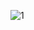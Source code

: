 ![1](https://user-images.githubusercontent.com/73014464/148922424-4e1c981e-516d-48ff-b7e0-9c204f1d70d0.png)
